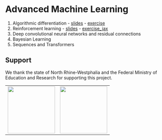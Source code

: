 # Advanced Machine Learning 

1. Algorithmic differentiation - [slides](https://www.wolter.tech/wordpress/wp-content/uploads/2025/03/alg_diff_slides.pdf)  - [exercise](https://github.com/Advanced-Machine-Learning-UBonn/day_01_exercise_opt)
2. Reinforcement learning - [slides](https://www.wolter.tech/wordpress/wp-content/uploads/2025/03/rl_slides.pdf) - [exercise_jax](https://github.com/Advanced-Machine-Learning-UBonn/day_02_exercise_reinforcement_learning)
3. Deep convolutional neural networks and residual connections
4. Bayesian Learning
5. Sequences and Transformers



## Support

We thank the state of North Rhine-Westphalia and the Federal Ministry of Education and Research for supporting this project.

<table>
<tr>
    <td><img src="https://github.com/Machine-Learning-Foundations/.github/blob/main/profile/img/nrw-logo.png" height="150"></td>
    <td><img src="https://github.com/Machine-Learning-Foundations/.github/blob/main/profile/img/BMBF_gefoerdert_2017_en.jpg" height="150"></td>
</tr>
</table>
